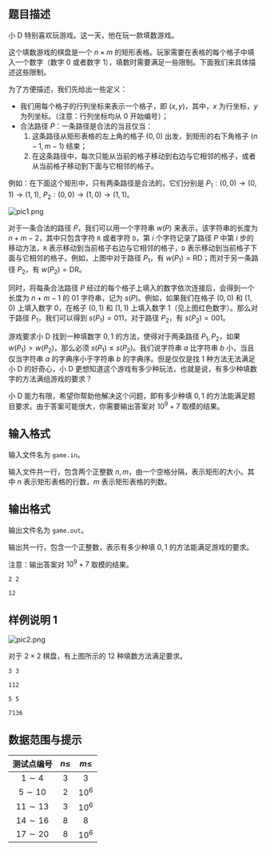 ## 题目描述

小 D 特别喜欢玩游戏。这一天，他在玩一款填数游戏。

这个填数游戏的棋盘是一个 $n\times m$ 的矩形表格。玩家需要在表格的每个格子中填入一个数字（数字 $0$ 或者数字 $1$），填数时需要满足一些限制。下面我们来具体描述这些限制。

为了方便描述，我们先给出一些定义：
- 我们用每个格子的行列坐标来表示一个格子，即 $(x,y)$，其中，$x$ 为行坐标，$y$ 为列坐标。（注意：行列坐标均从 $0$ 开始编号）；
- 合法路径 $P$：一条路径是合法的当且仅当：
  1. 这条路径从矩形表格的左上角的格子 $(0,0)$ 出发，到矩形的右下角格子 $(n-1,m-1)$ 结束；
  2. 在这条路径中，每次只能从当前的格子移动到右边与它相邻的格子，或者从当前格子移动到下面与它相邻的格子。

例如：在下面这个矩形中，只有两条路径是合法的，它们分别是 $P_1:(0,0)\to (0,1)\to (1,1), \ P_2:(0,0)\to (1,0)\to (1,1)$。

![pic1.png](file://pic1.png)

对于一条合法的路径 $P$，我们可以用一个字符串 $w(P)$ 来表示，该字符串的长度为 $n+m-2$，其中只包含字符 `R` 或者字符 `D`，第 $i$ 个字符记录了路径 $P$ 中第 $i$ 步的移动方法，`R` 表示移动到当前格子右边与它相邻的格子，`D` 表示移动到当前格子下面与它相邻的格子。例如，上图中对于路径 $P_1$，有 $w(P_1)=\text{RD}$；而对于另一条路径 $P_2$，有 $w(P_2)=\text{DR}$。

同时，将每条合法路径 $P$ 经过的每个格子上填入的数字依次连接后，会得到一个长度为 $n+m-1$ 的 $01$ 字符串，记为 $s(P)$。例如，如果我们在格子 $(0,0)$ 和 $(1,0)$ 上填入数字 $0$，在格子 $(0,1)$ 和 $(1,1)$ 上填入数字 $1$（见上图红色数字）。那么对于路径 $P_1$，我们可以得到 $s(P_1)=\text{011}$，对于路径 $P_2$，有 $s(P_2)=\text{001}$。

游戏要求小 D 找到一种填数字 $0,1$ 的方法，使得对于两条路径 $P_1,P_2$，如果 $w(P_1)\gt w(P_2)$，那么必须 $s(P_1)\le s(P_2)$。我们说字符串 $a$ 比字符串 $b$ 小，当且仅当字符串 $a$ 的字典序小于字符串 $b$ 的字典序。但是仅仅是找 $1$ 种方法无法满足小 D 的好奇心，小 D 更想知道这个游戏有多少种玩法，也就是说，有多少种填数字的方法满组游戏的要求？

小 D 能力有限，希望你帮助他解决这个问题，即有多少种填 $0,1$ 的方法能满足题目要求。由于答案可能很大，你需要输出答案对 $10^9+7$ 取模的结果。

## 输入格式

输入文件名为 `game.in`。  

输入文件共一行，包含两个正整数 $n,m$，由一个空格分隔，表示矩形的大小。其中 $n$ 表示矩形表格的行数，$m$ 表示矩形表格的列数。

## 输出格式

输出文件名为 `game.out`。  

输出共一行，包含一个正整数，表示有多少种填 $0,1$ 的方法能满足游戏的要求。

注意：输出答案对 $10^9+7$ 取模的结果。

```input1
2 2
```
```output1
12
```

## 样例说明 1

![pic2.png](file://pic2.png)

对于 $2\times 2$ 棋盘，有上图所示的 $12$ 种填数方法满足要求。

```input2
3 3
```
```output2
112
```

```input3
5 5
```
```output3
7136
```

## 数据范围与提示
| 测试点编号  | $n\le$ | $m\le$ |
| :---------: | :----: | :----: |
|  $1\sim 4$  |  $3$   |  $3$   |
| $5\sim 10$  |  $2$   | $10^6$ |
| $11\sim 13$ |  $3$   | $10^6$ |
| $14\sim 16$ |  $8$   |  $8$   |
| $17\sim 20$ |  $8$   | $10^6$ |